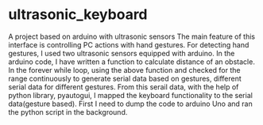 # ultrasonic_keyboard
A project based on arduino with ultrasonic sensors
The main feature of this interface is controlling PC actions with hand gestures.
For detecting hand gestures, I used two ultrasonic sensors equipped with arduino.
In the arduino code, I have written a function to calculate distance of an obstacle.
In the forever while loop, using the above function and checked for the range continuously 
to generate serial data based on gestures, different serial data for different gestures.
From this serail data, with the help of python library, pyautogui, I mapped the keyboard functionality
to the serial data(gesture based).
First I need to dump the code to arduino Uno and ran the python script in the background.
